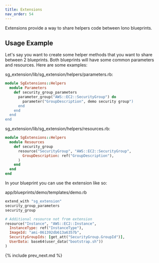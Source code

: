 ```yaml
---
title: Extensions
nav_order: 54
---
```


Extensions provide a way to share helpers code between lono blueprints.

## Usage Example

Let's say you want to create some helper methods that you want to share between 2 blueprints.  Both blueprints will have some common parameters and resources.  Here are some examples:

sg_extension/lib/sg_extension/helpers/parameters.rb:

```ruby
module SgExtensions::Helpers
  module Parameters
    def security_group_parameters
      parameter_group("AWS::EC2::SecurityGroup") do
        parameter("GroupDescription", demo security group")
      end
    end
  end
end
```

sg_extension/lib/sg_extension/helpers/resources.rb:

```ruby
module SgExtensions::Helpers
  module Resources
    def security_group
      resource("SecurityGroup", "AWS::EC2::SecurityGroup",
        GroupDescription: ref("GroupDescription"),
      )
    end
  end
end
```

In your blueprint you can use the extension like so:

app/blueprints/demo/templates/demo.rb

```ruby
extend_with "sg_extension"
security_group_parameters
security_group

# Additional resource not from extension
resource("Instance", "AWS::EC2::Instance",
  InstanceType: ref("InstanceType"),
  ImageId: "ami-061392db613a6357b",
  SecurityGroupIds: [get_att("SecurityGroup.GroupId")],
  UserData: base64(user_data("bootstrap.sh"))
)
```

{% include prev_next.md %}
